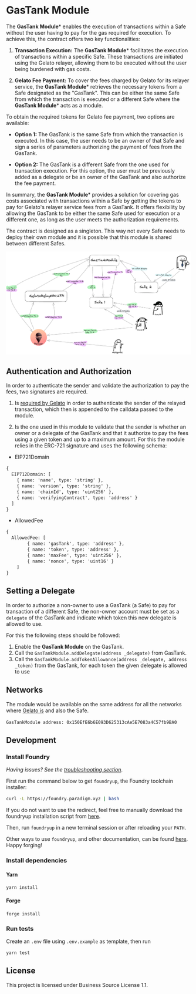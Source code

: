 # GasTank Module

The **GasTank Module*** enables the execution of transactions within a Safe without the user having to pay for the gas required for execution. To achieve this, the contract offers two key functionalities:

1. **Transaction Execution:** The **GasTank Module*** facilitates the execution of transactions within a specific Safe. These transactions are initiated using the Gelato relayer, allowing them to be executed without the user being burdened with gas costs.

2. **Gelato Fee Payment:** To cover the fees charged by Gelato for its relayer service, the **GasTank Module*** retrieves the necessary tokens from a Safe designated as the "GasTank". This can be either the same Safe from which the transaction is executed or a different Safe where the **GasTank Module*** acts as a module.

To obtain the required tokens for Gelato fee payment, two options are available:

- **Option 1:** The GasTank is the same Safe from which the transaction is executed. In this case, the user needs to be an owner of that Safe and sign a series of parameters authorizing the payment of fees from the GasTank.

- **Option 2:** The GasTank is a different Safe from the one used for transaction execution. For this option, the user must be previously added as a delegate or be an owner of the GasTank and also authorize the fee payment.

In summary, the **GasTank Module*** provides a solution for covering gas costs associated with transactions within a Safe by getting the tokens to pay for Gelato's relayer service fees from a GasTank. It offers flexibility by allowing the GasTank to be either the same Safe used for execution or a different one, as long as the user meets the authorization requirements.

The contract is designed as a singleton. This way not every Safe needs to deploy their own module and it is possible that this module is shared between different Safes.

![diagram](./docs/GasTank.png)

## Authentication and Authorization
In order to authenticate the sender and validate the authorization to pay the fees, two signatures are required.

1. Is [required by Gelato](https://docs.gelato.network/developer-services/relay/erc-2771-recommended#rationale) in order to authenticate the sender of the relayed transaction, which then is appended to the calldata passed to the module.

2. Is the one used in this module to validate that the sender is whether an owner or a delegate of the GasTank and that it authorize to pay the fees using a given token and up to a maximum amount. For this the module relies in the ERC-721 signature and uses the following schema:

- EIP721Domain
```
{
  EIP712Domain: [
    { name: 'name', type: 'string' },
    { name: 'version', type: 'string' },
    { name: 'chainId', type: 'uint256' },
    { name: 'verifyingContract', type: 'address' }
  ]
}
```
- AllowedFee
```
{
  AllowedFee: [
        { name: 'gasTank', type: 'address' },
        { name: 'token', type: 'address' },
        { name: 'maxFee', type: 'uint256' },
        { name: 'nonce', type: 'uint16' }
    ]
}
```
## Setting a Delegate
In order to authorize a non-owner to use a GasTank (a Safe) to pay for transaction of a different Safe, the non-owner account must be set as a `delegate` of the GasTank and indicate which token this new delegate is allowed to use.

For this the following steps should be followed:
1. Enable the **GasTank Module** on the GasTank.
2. Call the `GasTankModule.addDelegate(address _delegate)` from GasTank.
3. Call the `GasTankModule.addTokenAllowance(address _delegate, address _token)` from the GasTank, for each token the given delegate is allowed to use

## Networks
The module would be available on the same address for all the networks where [Gelato is](https://docs.gelato.network/developer-services/relay/networks-and-rate-limits) and also the Safe.

`GasTankModule address: 0x150EfE6b6E093D625313cAe5E7083a4C57fb9BA0`

## Development

### Install Foundry

_Having issues? See the [troubleshooting section](https://github.com/foundry-rs/foundry/blob/master/README.md#troubleshooting-installation)_.

First run the command below to get `foundryup`, the Foundry toolchain installer:

```sh
curl -L https://foundry.paradigm.xyz | bash
```

If you do not want to use the redirect, feel free to manually download the
foundryup installation script from
[here](https://raw.githubusercontent.com/foundry-rs/foundry/master/foundryup/foundryup).

Then, run `foundryup` in a new terminal session or after reloading your `PATH`.

Other ways to use `foundryup`, and other documentation, can be found [here](https://github.com/foundry-rs/foundry/tree/master/foundryup). Happy forging!

### Install dependencies

#### Yarn

```
yarn install
```

#### Forge

```
forge install
```

### Run tests

Create an `.env` file using `.env.example` as template, then run

```
yarn test
```

## License

This project is licensed under Business Source License 1.1.

